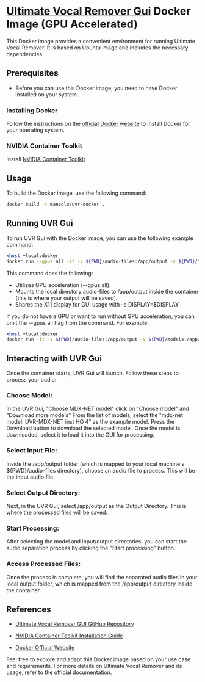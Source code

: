 # [Ultimate Vocal Remover Gui](https://github.com/Anjok07/ultimatevocalremovergui) Docker Image (GPU Accelerated)

This Docker image provides a convenient environment for running Ultimate Vocal Remover.
It is based on Ubuntu image and includes the necessary dependencies.

## Prerequisites
- Before you can use this Docker image, you need to have Docker installed on your system.

### Installing Docker

Follow the instructions on the [official Docker website](https://docs.docker.com/get-docker/) to install Docker for your operating system.

### NVIDIA Container Toolkit

Install [NVIDIA Container Toolkit](https://docs.nvidia.com/datacenter/cloud-native/container-toolkit/latest/install-guide.html)

## Usage
To build the Docker image, use the following command:

```bash
docker build -t manzolo/uvr-docker .
```

## Running UVR Gui
To run UVR Gui with the Docker image, you can use the following example command:

```bash
xhost +local:docker
docker run --gpus all -it -v ${PWD}/audio-files:/app/output -v ${PWD}/models:/app/models -v /tmp/.X11-unix:/tmp/.X11-unix -e DISPLAY=$DISPLAY manzolo/uvr-docker
```
This command does the following:

- Utilizes GPU acceleration (--gpus all).
- Mounts the local directory audio-files to /app/output inside the container (this is where your output will be saved).
- Shares the X11 display for GUI usage with -e DISPLAY=$DISPLAY
    
If you do not have a GPU or want to run without GPU acceleration, you can omit the --gpus all flag from the command. For example:
```bash
xhost +local:docker
docker run -it -v ${PWD}/audio-files:/app/output -v ${PWD}/models:/app/models -v /tmp/.X11-unix:/tmp/.X11-unix -e DISPLAY=$DISPLAY manzolo/uvr-docker
```

## Interacting with UVR Gui

Once the container starts, UVR Gui will launch. Follow these steps to process your audio:

### Choose Model:
  In the UVR Gui, "Choose MDX-NET model" click on "Choose model" and "Download more models"
  From the list of models, select the "mdx-net model: UVR-MDX-NET inst HQ 4" as the example model.
  Press the Download button to download the selected model.
  Once the model is downloaded, select it to load it into the GUI for processing.

### Select Input File:
Inside the /app/output folder (which is mapped to your local machine's ${PWD}/audio-files directory), choose an audio file to process. This will be the input audio file.

### Select Output Directory:
Next, in the UVR Gui, select /app/output as the Output Directory. This is where the processed files will be saved.

### Start Processing:
After selecting the model and input/output directories, you can start the audio separation process by clicking the "Start processing" button.
    
### Access Processed Files:
Once the process is complete, you will find the separated audio files in your local output folder, which is mapped from the /app/output directory inside the container.

## References
- [Ultimate Vocal Remover GUI GitHub Repository](https://github.com/Anjok07/ultimatevocalremovergui)

- [NVIDIA Container Toolkit Installation Guide](https://docs.nvidia.com/datacenter/cloud-native/container-toolkit/latest/install-guide.html)

- [Docker Official Website](https://docs.docker.com/get-docker/)

Feel free to explore and adapt this Docker image based on your use case and requirements. For more details on Ultimate Vocal Remover and its usage, refer to the official documentation.
